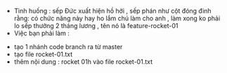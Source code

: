 - Tình huống : sếp Đức xuất hiện hồ hởi , sếp phán như cột đóng đinh rằng:  có chức năng này hay ho lắm chú làm cho anh , làm xong ko phải lo sếp thưởng 2 tháng lương , tên nó là feature-rocket-01
- Việc bạn phải làm : 
 + tạo 1 nhánh code branch ra từ master
 + tạo file rocket-01.txt 
 + thêm nội dung : rocket 01h vào file rocket-01.txt
